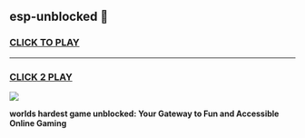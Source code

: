 
## esp-unblocked 👋
<h3>
<a href="https://premium.freeplayer.one?title=esp-unblocked&ref=14F">CLICK TO PLAY</a></h3>
<hr>

<h3>
<a href="https://premium.freeplayer.one?title=esp-unblocked&ref=14F">CLICK 2 PLAY</a>
  
</h3>

<a href="https://premium.freeplayer.one?title=esp-unblocked&ref=12F/"><img src="https://clearcache.store/games.png"></a>


**worlds hardest game unblocked: Your Gateway to Fun and Accessible Online Gaming**
